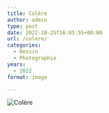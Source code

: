 ```yaml
---
title: Colère
author: admin
type: post
date: 2022-10-25T16:03:55+00:00
url: /colere/
categories:
  - Dessin
  - Photographie
years:
  - 2022
format: image

---
```

![Colère](./img_0250.jpg)
